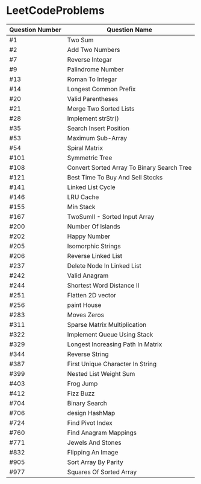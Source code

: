 # LeetCodeProblems

| Question Number  |        Question Name   |
| --------------------- | -----------------------  |
|               #1            |            Two Sum          |
|               #2            |     Add Two Numbers  |
|               #7            |     Reverse Integar      |
|               #9            |     Palindrome Number | 
|               #13          |     Roman To Integar   |
|               #14          |     Longest Common Prefix |
|               #20          |     Valid Parentheses   |
|               #21          |     Merge Two Sorted Lists  |
|               #28          |     Implement strStr() |
|               #35          |     Search Insert Position  |
|               #53          |     Maximum Sub-Array |
|               #54          |     Spiral Matrix |
|               #101        |     Symmetric Tree |
|               #108        |     Convert Sorted Array To Binary Search Tree |
|               #121        |     Best Time To Buy And Sell Stocks |
|               #141        |     Linked List Cycle |
|               #146        |     LRU Cache |
|               #155        |     Min Stack |
|               #167        |     TwoSumII - Sorted Input Array |
|               #200        |     Number Of Islands |
|               #202        |     Happy Number |
|               #205        |     Isomorphic Strings |
|               #206        |     Reverse Linked List |
|               #237        |     Delete Node In Linked List |
|               #242        |     Valid Anagram |
|               #244        |     Shortest Word Distance II |
|               #251        |     Flatten 2D vector |
|               #256        |     paint House |
|               #283        |     Moves Zeros |
|               #311        |     Sparse Matrix Multiplication |
|               #322        |     Implement Queue Using Stack |
|               #329        |     Longest Increasing Path In Matrix |
|               #344        |     Reverse String |
|               #387        |     First Unique Character In String |
|               #399        |     Nested List Weight Sum |
|               #403        |     Frog Jump |
|               #412        |     Fizz Buzz |
|               #704        |     Binary Search |
|               #706        |     design HashMap |
|               #724        |     Find Pivot Index |
|               #760        |     Find Anagram Mappings |
|               #771        |     Jewels And Stones |
|               #832        |     Flipping An Image |
|               #905        |     Sort Array By Parity |
|               #977        |     Squares Of Sorted Array |

